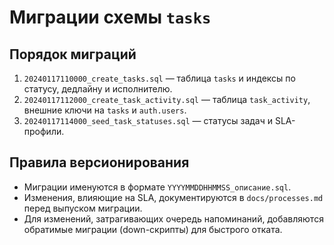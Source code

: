 # Миграции схемы `tasks`

## Порядок миграций

1. `20240117110000_create_tasks.sql` — таблица `tasks` и индексы по статусу, дедлайну и исполнителю.
2. `20240117112000_create_task_activity.sql` — таблица `task_activity`, внешние ключи на `tasks` и `auth.users`.
3. `20240117114000_seed_task_statuses.sql` — статусы задач и SLA-профили.

## Правила версионирования

* Миграции именуются в формате `YYYYMMDDHHMMSS_описание.sql`.
* Изменения, влияющие на SLA, документируются в `docs/processes.md` перед выпуском миграции.
* Для изменений, затрагивающих очередь напоминаний, добавляются обратимые миграции (down-скрипты) для быстрого отката.
